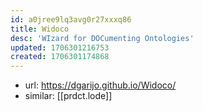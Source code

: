 ```yaml
---
id: a0jree9lq3avg0r27xxxq86
title: Widoco
desc: 'WIzard for DOCumenting Ontologies'
updated: 1706301216753
created: 1706301174868
---
```


- url: https://dgarijo.github.io/Widoco/
- similar: [[prdct.lode]]